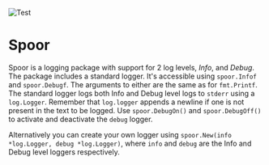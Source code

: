 ![Test](https://github.com/abdulg/spoor/workflows/Test/badge.svg?branch=trunk)
# Spoor

Spoor is a logging package with support for 2 log levels, _Info_, and _Debug_. The package includes a standard logger. It's accessible using `spoor.Infof` and `spoor.Debugf`. The arguments to either are the same as for `fmt.Printf`. The standard logger logs both Info and Debug level logs to `stderr` using a `log.Logger`. Remember that `log.logger` appends a newline if one is not present in the text to be logged. Use `spoor.DebugOn()` and `spoor.DebugOff()` to activate and deactivate the `debug` logger.

Alternatively you can create your own logger using `spoor.New(info *log.Logger, debug *log.Logger)`, where `info` and `debug` are the Info and Debug level loggers respectively.
